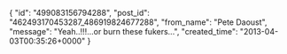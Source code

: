  {
   "id": "499083156794288",
   "post_id": "462493170453287_486919824677288",
   "from_name": "Pete Daoust",
   "message": "Yeah..!!!...or burn these fukers...",
   "created_time": "2013-04-03T00:35:26+0000"
 }
